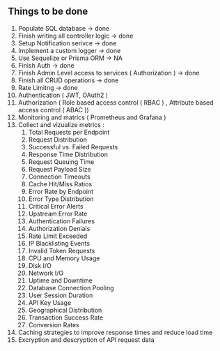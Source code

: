 
## Things to be done 
1. Populate SQL database -> done
2. Finish writing all controller logic -> done
3. Setup Notification serivce -> done
4. Implement a custom logger -> done
5. Use Sequelize or Prisma ORM -> NA
6. Finish Auth -> done
7. Finish Admin Level access to services ( Authorization ) -> done
8. Finish all CRUD operations -> done
9. Rate Limitng -> done
10. Authentication ( JWT, OAuth2 )
11. Authorization ( Role based access control ( RBAC ) , Attribute based access control ( ABAC ))
12. Monitoring and matrics ( Prometheus and Grafana )
13. Collect and vizualize metrics :
    1. Total Requests per Endpoint
    2. Request Distribution
    3. Successful vs. Failed Requests
    4. Response Time Distribution
    5. Request Queuing Time
    6. Request Payload Size
    7. Connection Timeouts
    8.  Cache Hit/Miss Ratios
    9.  Error Rate by Endpoint
    10. Error Type Distribution
    11. Critical Error Alerts
    12. Upstream Error Rate
    13. Authentication Failures
    14. Authorization Denials
    15. Rate Limit Exceeded
    16. IP Blacklisting Events
    17. Invalid Token Requests
    18. CPU and Memory Usage
    19. Disk I/O
    20. Network I/O
    21. Uptime and Downtime
    22. Database Connection Pooling
    23. User Session Duration
    24. API Key Usage
    25. Geographical Distribution
    26. Transaction Success Rate
    27. Conversion Rates
14. Caching strategies to improve response times and reduce load time
15. Excryption and descryption of API request data